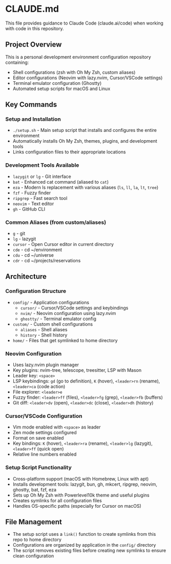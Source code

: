 # CLAUDE.md

This file provides guidance to Claude Code (claude.ai/code) when working with code in this repository.

## Project Overview

This is a personal development environment configuration repository containing:
- Shell configurations (zsh with Oh My Zsh, custom aliases)
- Editor configurations (Neovim with lazy.nvim, Cursor/VSCode settings)
- Terminal emulator configuration (Ghostty)
- Automated setup scripts for macOS and Linux

## Key Commands

### Setup and Installation
- `./setup.sh` - Main setup script that installs and configures the entire environment
- Automatically installs Oh My Zsh, themes, plugins, and development tools
- Links configuration files to their appropriate locations

### Development Tools Available
- `lazygit` or `lg` - Git interface
- `bat` - Enhanced cat command (aliased to `cat`)
- `eza` - Modern ls replacement with various aliases (`ls`, `ll`, `la`, `lt`, `tree`)
- `fzf` - Fuzzy finder
- `ripgrep` - Fast search tool
- `neovim` - Text editor
- `gh` - GitHub CLI

### Common Aliases (from custom/aliases)
- `g` - git
- `lg` - lazygit
- `cursor` - Open Cursor editor in current directory
- `cde` - cd ~/environment
- `cdu` - cd ~/universe
- `cdr` - cd ~/projects/reservations

## Architecture

### Configuration Structure
- `config/` - Application configurations
  - `cursor/` - Cursor/VSCode settings and keybindings
  - `nvim/` - Neovim configuration using lazy.nvim
  - `ghostty/` - Terminal emulator config
- `custom/` - Custom shell configurations
  - `aliases` - Shell aliases
  - `history` - Shell history
- `home/` - Files that get symlinked to home directory

### Neovim Configuration
- Uses lazy.nvim plugin manager
- Key plugins: nvim-tree, telescope, treesitter, LSP with Mason
- Leader key: `<space>`
- LSP keybindings: `gd` (go to definition), `K` (hover), `<leader>rn` (rename), `<leader>ca` (code action)
- File explorer: `<leader>e`
- Fuzzy finder: `<leader>ff` (files), `<leader>fg` (grep), `<leader>fb` (buffers)
- Git diff: `<leader>dv` (open), `<leader>dc` (close), `<leader>dh` (history)

### Cursor/VSCode Configuration
- Vim mode enabled with `<space>` as leader
- Zen mode settings configured
- Format on save enabled
- Key bindings: `K` (hover), `<leader>ra` (rename), `<leader>lg` (lazygit), `<leader>ff` (quick open)
- Relative line numbers enabled

### Setup Script Functionality
- Cross-platform support (macOS with Homebrew, Linux with apt)
- Installs development tools: lazygit, bun, gh, mkcert, ripgrep, neovim, ghostty, bat, fzf, eza
- Sets up Oh My Zsh with Powerlevel10k theme and useful plugins
- Creates symlinks for all configuration files
- Handles OS-specific paths (especially for Cursor on macOS)

## File Management
- The setup script uses a `link()` function to create symlinks from this repo to home directory
- Configurations are organized by application in the `config/` directory
- The script removes existing files before creating new symlinks to ensure clean configuration